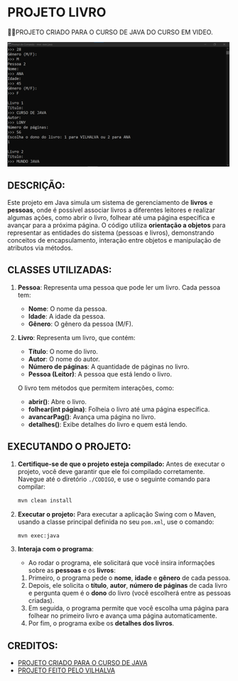 # PROJETO LIVRO
👨‍🏫PROJETO CRIADO PARA O CURSO DE JAVA DO CURSO EM VIDEO.

<img src="FOTO.png" align="center" width="500"> <br>

## DESCRIÇÃO:
Este projeto em Java simula um sistema de gerenciamento de **livros** e **pessoas**, onde é possível associar livros a diferentes leitores e realizar algumas ações, como abrir o livro, folhear até uma página específica e avançar para a próxima página. O código utiliza **orientação a objetos** para representar as entidades do sistema (pessoas e livros), demonstrando conceitos de encapsulamento, interação entre objetos e manipulação de atributos via métodos.

## CLASSES UTILIZADAS:
1. **Pessoa**: Representa uma pessoa que pode ler um livro. Cada pessoa tem:
   - **Nome**: O nome da pessoa.
   - **Idade**: A idade da pessoa.
   - **Gênero**: O gênero da pessoa (M/F).

2. **Livro**: Representa um livro, que contém:
   - **Título**: O nome do livro.
   - **Autor**: O nome do autor.
   - **Número de páginas**: A quantidade de páginas no livro.
   - **Pessoa (Leitor)**: A pessoa que está lendo o livro.
   
   O livro tem métodos que permitem interações, como:
   - **abrir()**: Abre o livro.
   - **folhear(int página)**: Folheia o livro até uma página específica.
   - **avancarPag()**: Avança uma página no livro.
   - **detalhes()**: Exibe detalhes do livro e quem está lendo.

## EXECUTANDO O PROJETO:
1. **Certifique-se de que o projeto esteja compilado:**
   Antes de executar o projeto, você deve garantir que ele foi compilado corretamente. Navegue até o diretório `./CODIGO`, e use o seguinte comando para compilar:

   ```bash
   mvn clean install
   ```

2. **Executar o projeto:**
   Para executar a aplicação Swing com o Maven, usando a classe principal definida no seu `pom.xml`, use o comando:

   ```bash
   mvn exec:java
   ```

3. **Interaja com o programa**: 
   - Ao rodar o programa, ele solicitará que você insira informações sobre as **pessoas** e os **livros**:

   1. Primeiro, o programa pede o **nome**, **idade** e **gênero** de cada pessoa.
   2. Depois, ele solicita o **título**, **autor**, **número de páginas** de cada livro e pergunta quem é o **dono** do livro (você escolherá entre as pessoas criadas).
   3. Em seguida, o programa permite que você escolha uma página para folhear no primeiro livro e avança uma página automaticamente.
   4. Por fim, o programa exibe os **detalhes dos livros**.

## CREDITOS:
- [PROJETO CRIADO PARA O CURSO DE JAVA](https://github.com/VILHALVA/CURSO-DE-JAVA)
- [PROJETO FEITO PELO VILHALVA](https://github.com/VILHALVA)


